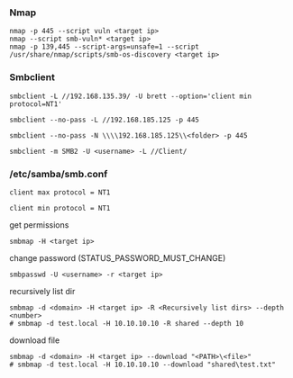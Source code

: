### Nmap 

```shell
nmap -p 445 --script vuln <target ip>
nmap --script smb-vuln* <target ip>
nmap -p 139,445 --script-args=unsafe=1 --script /usr/share/nmap/scripts/smb-os-discovery <target ip>
```

### Smbclient

```shell
smbclient -L //192.168.135.39/ -U brett --option='client min protocol=NT1'
```

```shell
smbclient --no-pass -L //192.168.185.125 -p 445
```

```shell
smbclient --no-pass -N \\\\192.168.185.125\\<folder> -p 445
```

```shell
smbclient -m SMB2 -U <username> -L //Client/
```

### /etc/samba/smb.conf

```shell
client max protocol = NT1 
```

```shell
client min protocol = NT1
```

get permissions

```shell
smbmap -H <target ip>
```

change password (STATUS_PASSWORD_MUST_CHANGE)

```shell
smbpasswd -U <username> -r <target ip>
```

recursively list dir

```shell
smbmap -d <domain> -H <target ip> -R <Recursively list dirs> --depth <number>
# smbmap -d test.local -H 10.10.10.10 -R shared --depth 10
```

download file

```shell
smbmap -d <domain> -H <target ip> --download "<PATH>\<file>"
# smbmap -d test.local -H 10.10.10.10 --download "shared\test.txt"
```